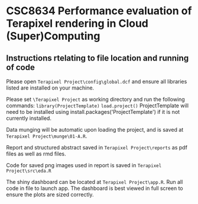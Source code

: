 # CSC8634 Performance evaluation of Terapixel rendering in Cloud (Super)Computing

## Instructions rtelating to file location and running of code

Please open `Terapixel Project\config\global.dcf` and ensure all libraries listed are installed on your machine.

Please set `\Terapixel Project` as working directory and run the following commands:
`library(ProjectTemplate)`
`load.project()`
ProjectTemplate will need to be installed using install.packages('ProjectTemplate') if it is not currently installed.

Data munging will be automatic upon loading the project, and is saved at `Terapixel Project\munge\01-A.R`.

Report and structured abstract saved in `Terapixel Project\reports` as pdf files as well as rmd files.

Code for saved png images used in report is saved in `Terapixel Project\src\eda.R`

The shiny dashboard can be located at `Terapixel Project\app.R`. Run all code in file to launch app. The dashboard is best viewed in full screen to ensure the plots are sized correctly.